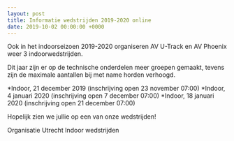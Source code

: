 ```yaml
---
layout: post
title: Informatie wedstrijden 2019-2020 online
date: 2019-10-02 00:00:00 +0000
---
```

Ook in het indoorseizoen 2019-2020 organiseren AV U-Track en AV Phoenix weer 3 indoorwedstrijden.

Dit jaar zijn er op de technische onderdelen meer groepen gemaakt, tevens zijn de maximale aantallen bij met name horden verhoogd.

*Indoor, 21 december 2019 (inschrijving open 23 november 07:00) *Indoor, 4 januari 2020 (inschrijving open 7 december 07:00) *Indoor, 18 januari 2020 (inschrijving open 21 december 07:00)

Hopelijk zien we jullie op een van onze wedstrijden!

Organisatie Utrecht Indoor wedstrijden